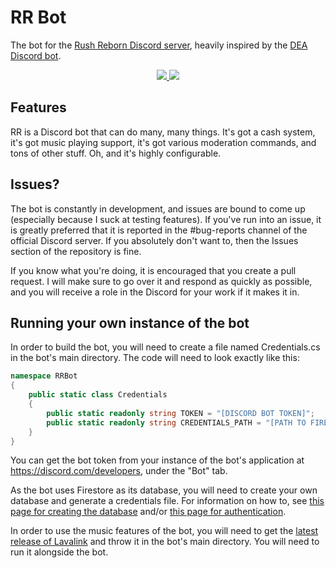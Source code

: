 # RR Bot
The bot for the [Rush Reborn Discord server](https://discord.gg/USpJnaaNap), heavily inspired by the [DEA Discord bot](https://github.com/Asshley/DEA).

<p align="center">
    <a href="https://discord.gg/USpJnaaNap" alt="Discord">
        <img src="https://img.shields.io/discord/809485099238031420" />
        <img src="https://img.shields.io/codefactor/grade/github/BowDown097/RRBot" />
    </a>
</p>

## Features
RR is a Discord bot that can do many, many things. It's got a cash system, it's got music playing support, it's got various moderation commands, and tons of other stuff. Oh, and it's highly configurable.

## Issues?
The bot is constantly in development, and issues are bound to come up (especially because I suck at testing features). If you've run into an issue, it is greatly preferred that it is reported in the #bug-reports channel of the official Discord server. If you absolutely don't want to, then the Issues section of the repository is fine.

If you know what you're doing, it is encouraged that you create a pull request. I will make sure to go over it and respond as quickly as possible, and you will receive a role in the Discord for your work if it makes it in.

## Running your own instance of the bot
In order to build the bot, you will need to create a file named Credentials.cs in the bot's main directory. The code will need to look exactly like this:
```cs
namespace RRBot
{
    public static class Credentials
    {
        public static readonly string TOKEN = "[DISCORD BOT TOKEN]";
        public static readonly string CREDENTIALS_PATH = "[PATH TO FIRESTORE CREDENTIALS]";
    }
}
```
You can get the bot token from your instance of the bot's application at https://discord.com/developers, under the "Bot" tab. 

As the bot uses Firestore as its database, you will need to create your own database and generate a credentials file. For information on how to, see [this page for creating the database](https://firebase.google.com/docs/firestore/quickstart) and/or [this page for authentication](https://cloud.google.com/docs/authentication/getting-started#creating_a_service_account).

In order to use the music features of the bot, you will need to get the [latest release of Lavalink](https://github.com/freyacodes/Lavalink/releases) and throw it in the bot's main directory. You will need to run it alongside the bot.

